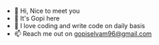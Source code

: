 - 👋 Hi, Nice to meet you
- 👀 It's Gopi here
- 🌱 I love coding and write code on daily basis
- 📫 Reach me out on gopiselvam96@gmail.com
